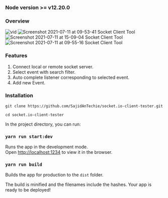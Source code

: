 ### Node version >= v12.20.0

### Overview

![vid](https://user-images.githubusercontent.com/86724281/138216392-e72211fc-7e39-485f-a2bb-20b9d8a0cea8.gif)
![Screenshot 2021-07-11 at 09-53-41 Socket Client Tool](https://user-images.githubusercontent.com/59027889/125184390-f918cf80-e23c-11eb-916b-42ab41b92773.png)
![Screenshot 2021-07-11 at 15-09-04 Socket Client Tool](https://user-images.githubusercontent.com/59027889/125189894-1f009d00-e25a-11eb-865c-5bc8a38fab47.png)
![Screenshot 2021-07-11 at 09-55-16 Socket Client Tool](https://user-images.githubusercontent.com/59027889/125184401-0a61dc00-e23d-11eb-9fe0-9e55ef31589c.png)

### Features

1. Connect local or remote socket server.
2. Select event with search filter.
3. Auto complete listener corresponding to selected event.
4. Add new Event.

### Installation

```
git clone https://github.com/SajidAnTechie/socket.io-client-tester.git

cd socket.io-client-tester
```

In the project directory, you can run:

### `yarn run start:dev`

Runs the app in the development mode.\
Open [http://localhost:1234](http://localhost:1234) to view it in the browser.

### `yarn run build`

Builds the app for production to the `dist` folder.

The build is minified and the filenames include the hashes.
Your app is ready to be deployed!
